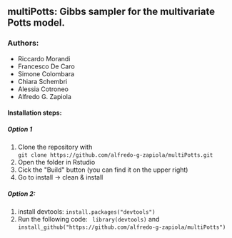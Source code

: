 ## multiPotts: Gibbs sampler for the multivariate Potts model.
### Authors:
* Riccardo Morandi
* Francesco De Caro
* Simone Colombara
* Chiara Schembri
* Alessia Cotroneo
* Alfredo G. Zapiola
#### Installation steps:
##### Option 1
1. Clone the repository with \
 ``` git clone https://github.com/alfredo-g-zapiola/multiPotts.git ```
2. Open the folder in Rstudio
3. Cick the "Build" button (you can find it on the upper right)
4. Go to install -> clean & install

##### Option 2:
1. install devtools:
 ` install.packages("devtools") `
2. Run the following code:
 ` library(devtools)`
 and 
 `install_github("https://github.com/alfredo-g-zapiola/multiPotts") `
